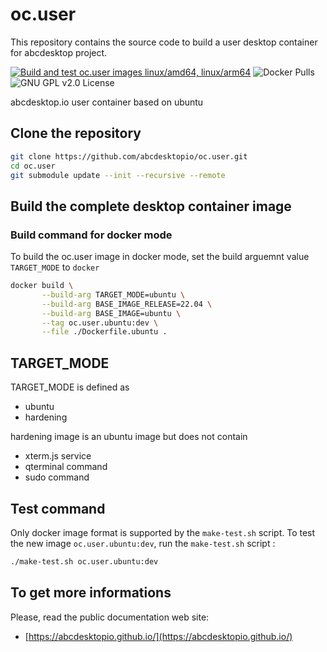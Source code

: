 # oc.user


This repository contains the source code to build a user desktop container for abcdesktop project.

[![Build and test oc.user images linux/amd64, linux/arm64](https://github.com/abcdesktopio/oc.user/actions/workflows/test_update_linux_amd64.yml/badge.svg)](https://github.com/abcdesktopio/oc.user/actions/workflows/test_update_linux_amd64.yml)
![Docker Pulls](https://img.shields.io/docker/pulls/abcdesktopio/oc.user.default.svg)
![GNU GPL v2.0 License](https://img.shields.io/github/license/abcdesktopio/oc.user.svg)

abcdesktop.io user container based on ubuntu

## Clone the repository

```bash
git clone https://github.com/abcdesktopio/oc.user.git
cd oc.user
git submodule update --init --recursive --remote
```

## Build the complete desktop container image

### Build command for docker mode

To build the oc.user image in docker mode, set the build arguemnt value `TARGET_MODE` to `docker`

```bash
docker build \
       --build-arg TARGET_MODE=ubuntu \
       --build-arg BASE_IMAGE_RELEASE=22.04 \
       --build-arg BASE_IMAGE=ubuntu \
       --tag oc.user.ubuntu:dev \
       --file ./Dockerfile.ubuntu .
```

## TARGET_MODE

TARGET_MODE is defined as
- ubuntu 
- hardening

hardening image is an ubuntu image but does not contain
- xterm.js service
- qterminal command
- sudo command


## Test command

Only docker image format is supported by the `make-test.sh` script.
To test the new image `oc.user.ubuntu:dev`, run the `make-test.sh` script :

```bash
./make-test.sh oc.user.ubuntu:dev
```

## To get more informations

Please, read the public documentation web site:
* [https://abcdesktopio.github.io/](https://abcdesktopio.github.io/)

